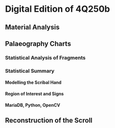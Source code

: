 # Digital Edition of 4Q250b

## Material Analysis

## Palaeography Charts

### Statistical Analysis of Fragments

### Statistical Summary

#### Modelling the Scribal Hand

#### Region of Interest and Signs

#### MariaDB, Python, OpenCV

## Reconstruction of the Scroll
